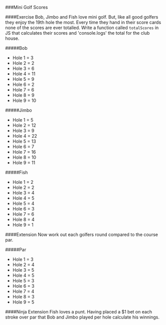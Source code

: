 ###Mini Golf Scores

####Exercise
Bob, Jimbo and Fish love mini golf. But, like all good golfers they enjoy the 19th hole the most. Every time they hand in their score cards none of the scores are ever totalled. Write a function called ```totalScores``` in JS that calculates their scores and 'console.logs' the total for the club house.

#####Bob
- Hole 1 = 3
- Hole 2 = 2
- Hole 3 = 6
- Hole 4 = 11
- Hole 5 = 9
- Hole 6 = 2
- Hole 7 = 6
- Hole 8 = 9
- Hole 9 = 10


#####Jimbo
- Hole 1 = 5
- Hole 2 = 12
- Hole 3 = 9
- Hole 4 = 22
- Hole 5 = 13
- Hole 6 = 7
- Hole 7 = 16
- Hole 8 = 10
- Hole 9 = 11

#####Fish
- Hole 1 = 2
- Hole 2 = 2
- Hole 3 = 4
- Hole 4 = 5
- Hole 5 = 4
- Hole 6 = 3
- Hole 7 = 6
- Hole 8 = 4
- Hole 9 = 1

####Extension
Now work out each golfers round compared to the course par.

#####Par
- Hole 1 = 3
- Hole 2 = 4
- Hole 3 = 5
- Hole 4 = 5
- Hole 5 = 3
- Hole 6 = 3
- Hole 7 = 4
- Hole 8 = 3
- Hole 9 = 5

####Ninja Extension
Fish loves a punt. Having placed a $1 bet on each stroke over par that Bob and Jimbo played per hole calculate his winnings.
